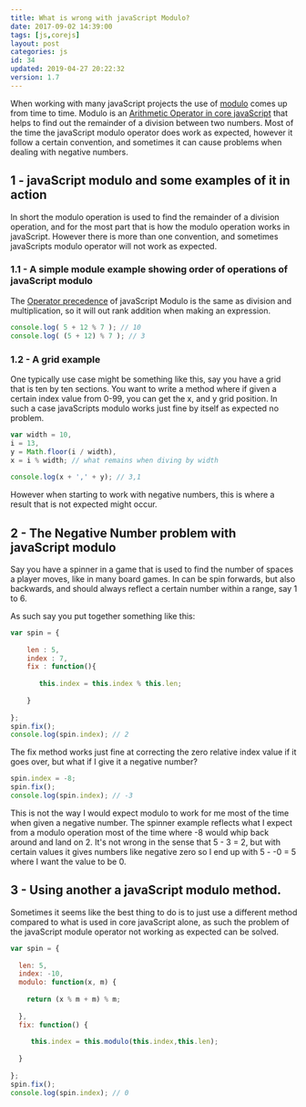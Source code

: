 ```yaml
---
title: What is wrong with javaScript Modulo?
date: 2017-09-02 14:39:00
tags: [js,corejs]
layout: post
categories: js
id: 34
updated: 2019-04-27 20:22:32
version: 1.7
---
```


When working with many javaScript projects the use of [modulo](https://en.wikipedia.org/wiki/Modulo_operation) comes up from time to time. Modulo is an [Arithmetic Operator in core javaScript](https://developer.mozilla.org/en-US/docs/Web/JavaScript/Reference/Operators/Arithmetic_Operators) that helps to find out the remainder of a division between two numbers. Most of the time the javaScript modulo operator does work as expected, however it follow a certain convention, and sometimes it can cause problems when dealing with negative numbers.


<!-- more -->

## 1 - javaScript modulo and some examples of it in action

In short the modulo operation is used to find the remainder of a division operation, and for the most part that is how the modulo operation works in javaScript. However there is more than one convention, and sometimes javaScripts modulo operator will not work as expected.

### 1.1 - A simple module example showing order of operations of javaScript modulo

The [Operator precedence](/2019/02/02/js-operator-precedence/) of javaScript Modulo is the same as division and multiplication, so it will out rank addition when making an expression.

```js
console.log( 5 + 12 % 7 ); // 10
console.log( (5 + 12) % 7 ); // 3
```

### 1.2 - A grid example

One typically use case might be something like this, say you have a grid that is ten by ten sections. You want to write a method where if given a certain index value from 0-99, you can get the x, and y grid position. In such a case javaScripts modulo works just fine by itself as expected no problem.

```js
var width = 10,
i = 13,
y = Math.floor(i / width),
x = i % width; // what remains when diving by width
 
console.log(x + ',' + y); // 3,1
```

However when starting to work with negative numbers, this is where a result that is not expected might occur.


## 2 - The Negative Number problem with javaScript modulo

Say you have a spinner in a game that is used to find the number of spaces a player moves, like in many board games. In can be spin forwards, but also backwards, and should always reflect a certain number within a range, say 1 to 6.

As such say you put together something like this:

```js
var spin = {
 
    len : 5,
    index : 7,
    fix : function(){
    
       this.index = this.index % this.len;
    
    }
 
};
spin.fix();
console.log(spin.index); // 2
```

The fix method works just fine at correcting the zero relative index value if it goes over, but what if I give it a negative number?

```js
spin.index = -8;
spin.fix();
console.log(spin.index); // -3
```

This is not the way I would expect modulo to work for me most of the time when given a negative number. The spinner example reflects what I expect from a modulo operation most of the time where -8 would whip back around and land on 2. It's not wrong in the sense that 5 - 3 = 2, but with certain values it gives numbers like negative zero so I end up with 5 - -0 = 5 where I want the value to be 0.

## 3 - Using another a javaScript modulo method.

Sometimes it seems like the best thing to do is to just use a different method compared to what is used in core javaScript alone, as such the problem of the javaScript module operator not working as expected can be solved.

```js
var spin = {
 
  len: 5,
  index: -10,
  modulo: function(x, m) {
 
    return (x % m + m) % m;
 
  },
  fix: function() {
 
     this.index = this.modulo(this.index,this.len);
 
  }
 
};
spin.fix();
console.log(spin.index); // 0
```